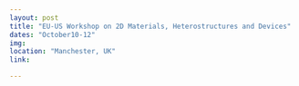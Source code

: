 ```yaml
---
layout: post
title: "EU-US Workshop on 2D Materials, Heterostructures and Devices"
dates: "October10-12"
img: 
location: "Manchester, UK"
link: 

---
```

